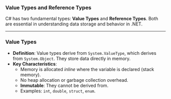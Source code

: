 ### **Value Types and Reference Types**

C# has two fundamental types: **Value Types** and **Reference Types**. Both are essential in understanding data storage
and behavior in .NET.

* * * * *

### **Value Types**

- **Definition**: Value types derive from `System.ValueType`, which derives from `System.Object`. They store data
  directly in memory.
- **Key Characteristics**:
    - Memory is allocated *inline* where the variable is declared (stack memory).
    - No heap allocation or garbage collection overhead.
    - **Immutable**: They cannot be derived from.
    - Examples: `int`, `double`, `struct`, `enum`.